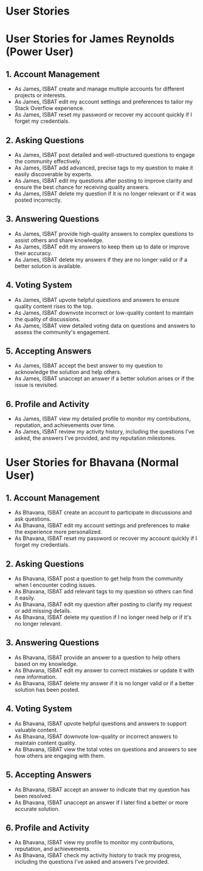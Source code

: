 # User Stories

# User Stories for James Reynolds (Power User)

## 1. Account Management
- As James, ISBAT create and manage multiple accounts for different projects or interests.
- As James, ISBAT edit my account settings and preferences to tailor my Stack Overflow experience.
- As James, ISBAT reset my password or recover my account quickly if I forget my credentials.

## 2. Asking Questions
- As James, ISBAT post detailed and well-structured questions to engage the community effectively.
- As James, ISBAT add advanced, precise tags to my question to make it easily discoverable by experts.
- As James, ISBAT edit my questions after posting to improve clarity and ensure the best chance for receiving quality answers.
- As James, ISBAT delete my question if it is no longer relevant or if it was posted incorrectly.

## 3. Answering Questions
- As James, ISBAT provide high-quality answers to complex questions to assist others and share knowledge.
- As James, ISBAT edit my answers to keep them up to date or improve their accuracy.
- As James, ISBAT delete my answers if they are no longer valid or if a better solution is available.

## 4. Voting System
- As James, ISBAT upvote helpful questions and answers to ensure quality content rises to the top.
- As James, ISBAT downvote incorrect or low-quality content to maintain the quality of discussions.
- As James, ISBAT view detailed voting data on questions and answers to assess the community's engagement.

## 5. Accepting Answers
- As James, ISBAT accept the best answer to my question to acknowledge the solution and help others.
- As James, ISBAT unaccept an answer if a better solution arises or if the issue is revisited.

## 6. Profile and Activity
- As James, ISBAT view my detailed profile to monitor my contributions, reputation, and achievements over time.
- As James, ISBAT review my activity history, including the questions I’ve asked, the answers I’ve provided, and my reputation milestones.


# User Stories for Bhavana (Normal User)

## 1. Account Management
- As Bhavana, ISBAT create an account to participate in discussions and ask questions.
- As Bhavana, ISBAT edit my account settings and preferences to make the experience more personalized.
- As Bhavana, ISBAT reset my password or recover my account quickly if I forget my credentials.

## 2. Asking Questions
- As Bhavana, ISBAT post a question to get help from the community when I encounter coding issues.
- As Bhavana, ISBAT add relevant tags to my question so others can find it easily.
- As Bhavana, ISBAT edit my question after posting to clarify my request or add missing details.
- As Bhavana, ISBAT delete my question if I no longer need help or if it's no longer relevant.

## 3. Answering Questions
- As Bhavana, ISBAT provide an answer to a question to help others based on my knowledge.
- As Bhavana, ISBAT edit my answer to correct mistakes or update it with new information.
- As Bhavana, ISBAT delete my answer if it is no longer valid or if a better solution has been posted.

## 4. Voting System
- As Bhavana, ISBAT upvote helpful questions and answers to support valuable content.
- As Bhavana, ISBAT downvote low-quality or incorrect answers to maintain content quality.
- As Bhavana, ISBAT view the total votes on questions and answers to see how others are engaging with them.

## 5. Accepting Answers
- As Bhavana, ISBAT accept an answer to indicate that my question has been resolved.
- As Bhavana, ISBAT unaccept an answer if I later find a better or more accurate solution.

## 6. Profile and Activity
- As Bhavana, ISBAT view my profile to monitor my contributions, reputation, and achievements.
- As Bhavana, ISBAT check my activity history to track my progress, including the questions I’ve asked and answers I’ve provided.
